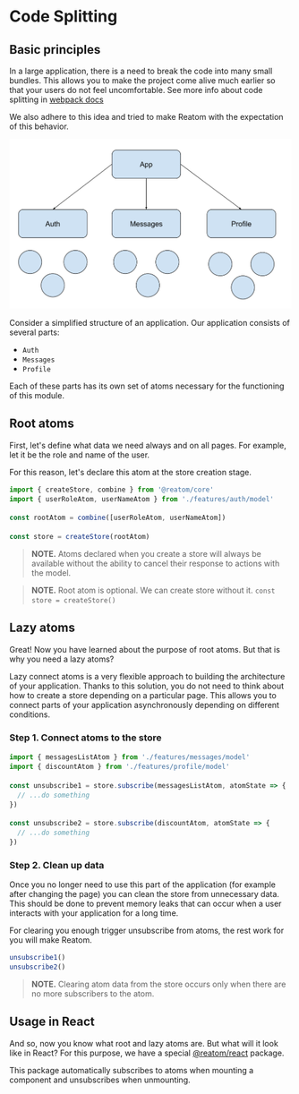 # Code Splitting

## Basic principles

In a large application, there is a need to break the code into many small bundles. This allows you to make the project come alive much earlier so that your users do not feel uncomfortable. See more info about code splitting in [webpack docs](https://webpack.js.org/guides/code-splitting/)

We also adhere to this idea and tried to make Reatom with the expectation of this behavior.

![Example project](./code-splitting.assets/struct1.svg)

Consider a simplified structure of an application. Our application consists of several parts:
- `Auth`
- `Messages`
- `Profile`

Each of these parts has its own set of atoms necessary for the functioning of this module.

## Root atoms

First, let's define what data we need always and on all pages. For example, let it be the role and name of the user.

For this reason, let's declare this atom at the store creation stage.

```js
import { createStore, combine } from '@reatom/core'
import { userRoleAtom, userNameAtom } from './features/auth/model'

const rootAtom = combine([userRoleAtom, userNameAtom])

const store = createStore(rootAtom)
```
> **NOTE.** Atoms declared when you create a store will always be available without the ability to cancel their response to actions with the model.

> **NOTE.** Root atom is optional. We can create store without it. `const store = createStore()`

## Lazy atoms

Great! Now you have learned about the purpose of root atoms. But that is why you need a lazy atoms?

Lazy connect atoms is a very flexible approach to building the architecture of your application. Thanks to this solution, you do not need to think about how to create a store depending on a particular page. This allows you to connect parts of your application asynchronously depending on different conditions.

### Step 1. Connect atoms to the store
```js
import { messagesListAtom } from './features/messages/model'
import { discountAtom } from './features/profile/model'

const unsubscribe1 = store.subscribe(messagesListAtom, atomState => {
  // ...do something
})

const unsubscribe2 = store.subscribe(discountAtom, atomState => {
  // ...do something
})
```

### Step 2. Clean up data

Once you no longer need to use this part of the application (for example after changing the page) you can clean the store from unnecessary data. This should be done to prevent memory leaks that can occur when a user interacts with your application for a long time.

For clearing you enough trigger unsubscribe from atoms, the rest work for you will make Reatom.

```js
unsubscribe1()
unsubscribe2()
```
> **NOTE.** Clearing atom data from the store occurs only when there are no more subscribers to the atom.

## Usage in React

And so, now you know what root and lazy atoms are. But what will it look like in React? For this purpose, we have a special [@reatom/react](/packages/reatom-react) package.

This package automatically subscribes to atoms when mounting a component and unsubscribes when unmounting.

<!--
TODO: Example

```jsx
import React, { lazy } from 'react'
import { createStore } from '@reatom/core'
import { context } from '@reatom/react'
import { userRoleAtom, userNameAtom } from './features/auth/model'

const rootAtom = combine([userRoleAtom, userNameAtom])

const Messsages = lazy(() => import('./features/messages/ui/Messages'));
const AuthForm = lazy(() => import('./features/auth/ui/AuthForm'));

function Router() {
  const userRole = useAtom(userRoleAtom)

  const Page = {
    'guest': AuthForm,
    'user': Messages,
  }[userRole]

  return (
    <>
      <Suspense fallback={<div>Loading...</div>}>
        <Page />
      </Suspense>
    </>
  )
}

export function App() {
  return (
    <context.Provider value={createStore(rootAtom)}>
      <Router />
    </context.Provider>
  )
}
``` -->
